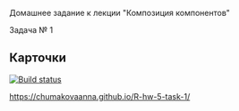Домашнее задание к лекции "Композиция компонентов"

Задача № 1
## Карточки

[![Build status](https://ci.appveyor.com/api/projects/status/bc3kr2g9nroow7tm?svg=true)](https://ci.appveyor.com/project/ChumakovaAnna/r-hw-5-task-1)

  https://chumakovaanna.github.io/R-hw-5-task-1/
